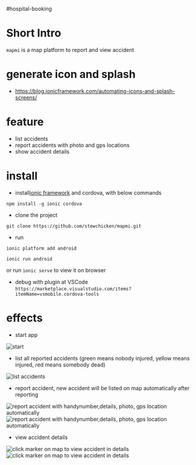 #hospital-booking


# Short Intro

`mapmi` is a map platform to report and view accident 

# generate icon and splash
 - https://blog.ionicframework.com/automating-icons-and-splash-screens/

# feature

 - list accidents
 - report accidents with photo and gps locations
 - show accident details
 
 
# install

- install[ionic framework](http://ionicframework.com) and cordova, with below commands

`
   npm install -g ionic cordova
`

- clone the project

`
  git clone https://github.com/stewchicken/mapmi.git
`

- run

`
  ionic platform add android
`

` ionic run android
`

or run `ionic serve` to view it on browser

- debug with plugin at VSCode
`
https://marketplace.visualstudio.com/items?itemName=vsmobile.cordova-tools
`

# effects

- start app 

![start](screenshots/mapmi1.png)

- list all reported accidents (green means nobody injured, yellow means injured, red means somebody dead)

![list accidents](screenshots/mapmi2.png)

- report accident, new accident will be listed on map automatically after reporting

![report accident with  handynumber,details,  photo, gps location automatically](screenshots/mapmi3.png)
![report accident with  handynumber,details,  photo, gps location automatically](screenshots/mapmi4.png)
- view accident details

![click marker on map to view accident in details](screenshots/mapmi5.png)
![click marker on map to view accident in details](screenshots/mapmi6.png)









 
 
